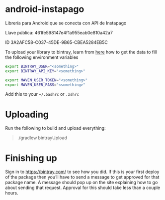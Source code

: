 # android-instapago
Librería para Android que se conecta con API de Instapago

Llave pública:
461fe598147e4f1a955eab0e810a42a7

ID
3A2AFC58-C037-45DE-9B65-CBEA5284EB5C

To upload your library to bintray, learn from [here](https://medium.com/@ryanseys/publishing-to-maven-central-and-jcenter-2b6376424856#.3518citej) how to get the data to fill the following environment variables

```bash
export BINTRAY_USER="<something>"
export BINTRAY_API_KEY="<something>"

export MAVEN_USER_TOKEN="<something>"
export MAVEN_USER_PASS="<something>"
```
Add this to your `~/.bashrc` or `.zshrc`


# Uploading
Run the following to build and upload everything:

> ./gradlew bintrayUpload

# Finishing up
Sign in to https://bintray.com/ to see how you did. If this is your first deploy of the package then you’ll have to send a message to get approved for that package name. A message should pop up on the site explaining how to go about sending that request. Approval for this should take less than a couple hours.

